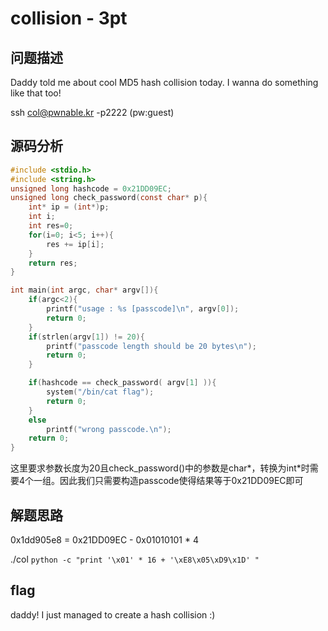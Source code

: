 # collision - 3pt

## 问题描述

Daddy told me about cool MD5 hash collision today.
I wanna do something like that too!

ssh col@pwnable.kr -p2222 (pw:guest)

## 源码分析

```c
#include <stdio.h>
#include <string.h>
unsigned long hashcode = 0x21DD09EC;
unsigned long check_password(const char* p){
	int* ip = (int*)p;
	int i;
	int res=0;
	for(i=0; i<5; i++){
		res += ip[i];
	}
	return res;
}

int main(int argc, char* argv[]){
	if(argc<2){
		printf("usage : %s [passcode]\n", argv[0]);
		return 0;
	}
	if(strlen(argv[1]) != 20){
		printf("passcode length should be 20 bytes\n");
		return 0;
	}

	if(hashcode == check_password( argv[1] )){
		system("/bin/cat flag");
		return 0;
	}
	else
		printf("wrong passcode.\n");
	return 0;
}
```
这里要求参数长度为20且check_password()中的参数是char*，转换为int*时需要4个一组。因此我们只需要构造passcode使得结果等于0x21DD09EC即可


## 解题思路

0x1dd905e8 = 0x21DD09EC - 0x01010101 * 4

./col `python -c "print '\x01' * 16 + '\xE8\x05\xD9\x1D' "`

## flag

daddy! I just managed to create a hash collision :)

